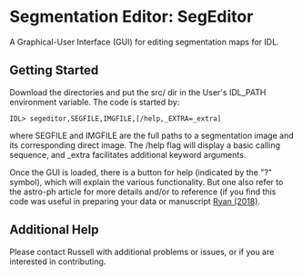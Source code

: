 # Segmentation Editor: SegEditor

A Graphical-User Interface (GUI) for editing segmentation maps for IDL.

## Getting Started

Download the directories and put the src/ dir in the User's IDL_PATH environment variable.  The code is started by:

```
IDL> segeditor,SEGFILE,IMGFILE,[/help,_EXTRA=_extra]
```

where SEGFILE and IMGFILE are the full paths to a segmentation image and its corresponding direct image.  The /help flag will display a basic calling sequence, and _extra facilitates additional keyword arguments.


Once the GUI is loaded, there is a button for help (indicated by the "?" symbol), which will explain the various functionality.  But one also refer to the astro-ph article for more details and/or to reference (if you find this code was useful in preparing your data or manuscript [Ryan (2018)](http://test).


## Additional Help
Please contact Russell with additional problems or issues, or if you are interested in contributing.


